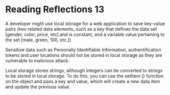 # Reading Reflections 13

A developer might use local storage for a web application to save key-value pairs (two related data elements, such as a key that defines the data set [gender, color, price, etc] and is constant, and a variable value pertaining to the set [male, green, 100, etc.])

Sensitive data such as Personally Identifiable Information, authentification tokens and user locations should not be stored in local storage as they are vulnerable to malicious attack.

Local storage stores strings, although integers can be converted to strings to be stored in local storage. To do this, you can use the setItem () function on the object and pass a key and value, which will create a new data item and update the previous value.
